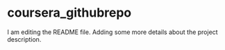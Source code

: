 # coursera_githubrepo
I am editing the README file. Adding some more details about the project description.
